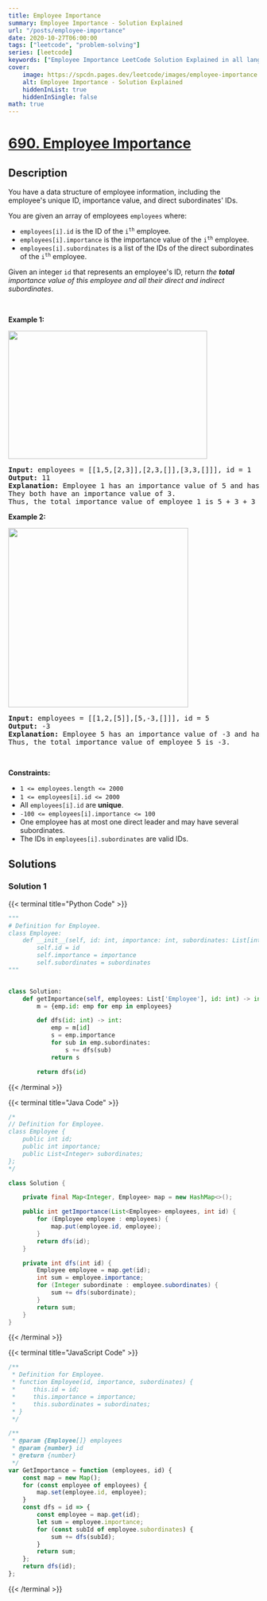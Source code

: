 ```yaml
---
title: Employee Importance
summary: Employee Importance - Solution Explained
url: "/posts/employee-importance"
date: 2020-10-27T06:00:00
tags: ["leetcode", "problem-solving"]
series: [leetcode]
keywords: ["Employee Importance LeetCode Solution Explained in all languages", "690", "leetcode question 690", "Employee Importance", "LeetCode", "leetcode solution in Python3 C++ Java Go PHP Ruby Swift TypeScript Rust C# JavaScript C", "GeeksforGeeks", "InterviewBit", "Coding Ninjas", "HackerRank", "HackerEarth", "CodeChef", "TopCoder", "AlgoExpert", "freeCodeCamp", "Codeforces", "GitHub", "AtCoder", "Samir Paul"]
cover:
    image: https://spcdn.pages.dev/leetcode/images/employee-importance.webp
    alt: Employee Importance - Solution Explained
    hiddenInList: true
    hiddenInSingle: false
math: true
---
```



# [690. Employee Importance](https://leetcode.com/problems/employee-importance)


## Description

<p>You have a data structure of employee information, including the employee&#39;s unique ID, importance value, and direct subordinates&#39; IDs.</p>

<p>You are given an array of employees <code>employees</code> where:</p>

<ul>
	<li><code>employees[i].id</code> is the ID of the <code>i<sup>th</sup></code> employee.</li>
	<li><code>employees[i].importance</code> is the importance value of the <code>i<sup>th</sup></code> employee.</li>
	<li><code>employees[i].subordinates</code> is a list of the IDs of the direct subordinates of the <code>i<sup>th</sup></code> employee.</li>
</ul>

<p>Given an integer <code>id</code> that represents an employee&#39;s ID, return <em>the <strong>total</strong> importance value of this employee and all their direct and indirect subordinates</em>.</p>

<p>&nbsp;</p>
<p><strong class="example">Example 1:</strong></p>
<img alt="" src="https://spcdn.pages.dev/leetcode/problems/0690.Employee%20Importance/images/emp1-tree.jpg" style="width: 400px; height: 258px;" />
<pre>
<strong>Input:</strong> employees = [[1,5,[2,3]],[2,3,[]],[3,3,[]]], id = 1
<strong>Output:</strong> 11
<strong>Explanation:</strong> Employee 1 has an importance value of 5 and has two direct subordinates: employee 2 and employee 3.
They both have an importance value of 3.
Thus, the total importance value of employee 1 is 5 + 3 + 3 = 11.
</pre>

<p><strong class="example">Example 2:</strong></p>
<img alt="" src="https://spcdn.pages.dev/leetcode/problems/0690.Employee%20Importance/images/emp2-tree.jpg" style="width: 362px; height: 361px;" />
<pre>
<strong>Input:</strong> employees = [[1,2,[5]],[5,-3,[]]], id = 5
<strong>Output:</strong> -3
<strong>Explanation:</strong> Employee 5 has an importance value of -3 and has no direct subordinates.
Thus, the total importance value of employee 5 is -3.
</pre>

<p>&nbsp;</p>
<p><strong>Constraints:</strong></p>

<ul>
	<li><code>1 &lt;= employees.length &lt;= 2000</code></li>
	<li><code>1 &lt;= employees[i].id &lt;= 2000</code></li>
	<li>All <code>employees[i].id</code> are <strong>unique</strong>.</li>
	<li><code>-100 &lt;= employees[i].importance &lt;= 100</code></li>
	<li>One employee has at most one direct leader and may have several subordinates.</li>
	<li>The IDs in <code>employees[i].subordinates</code> are valid IDs.</li>
</ul>

## Solutions

### Solution 1

<!-- tabs:start -->

{{< terminal title="Python Code" >}}
```python
"""
# Definition for Employee.
class Employee:
    def __init__(self, id: int, importance: int, subordinates: List[int]):
        self.id = id
        self.importance = importance
        self.subordinates = subordinates
"""


class Solution:
    def getImportance(self, employees: List['Employee'], id: int) -> int:
        m = {emp.id: emp for emp in employees}

        def dfs(id: int) -> int:
            emp = m[id]
            s = emp.importance
            for sub in emp.subordinates:
                s += dfs(sub)
            return s

        return dfs(id)
```
{{< /terminal >}}

{{< terminal title="Java Code" >}}
```java
/*
// Definition for Employee.
class Employee {
    public int id;
    public int importance;
    public List<Integer> subordinates;
};
*/

class Solution {

    private final Map<Integer, Employee> map = new HashMap<>();

    public int getImportance(List<Employee> employees, int id) {
        for (Employee employee : employees) {
            map.put(employee.id, employee);
        }
        return dfs(id);
    }

    private int dfs(int id) {
        Employee employee = map.get(id);
        int sum = employee.importance;
        for (Integer subordinate : employee.subordinates) {
            sum += dfs(subordinate);
        }
        return sum;
    }
}
```
{{< /terminal >}}

{{< terminal title="JavaScript Code" >}}
```js
/**
 * Definition for Employee.
 * function Employee(id, importance, subordinates) {
 *     this.id = id;
 *     this.importance = importance;
 *     this.subordinates = subordinates;
 * }
 */

/**
 * @param {Employee[]} employees
 * @param {number} id
 * @return {number}
 */
var GetImportance = function (employees, id) {
    const map = new Map();
    for (const employee of employees) {
        map.set(employee.id, employee);
    }
    const dfs = id => {
        const employee = map.get(id);
        let sum = employee.importance;
        for (const subId of employee.subordinates) {
            sum += dfs(subId);
        }
        return sum;
    };
    return dfs(id);
};
```
{{< /terminal >}}

<!-- tabs:end -->

<!-- end -->
